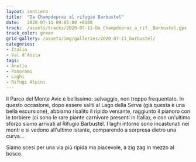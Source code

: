 ```yaml
---
layout: sentiero
title:  "Da Champdepraz al rifugio Barbustel"
date:   2020-07-11 09:05:00 +0100
track:  /assets/tracks/2020-07-11-Da_Champdepraz_a_rif._Barbustel.gpx
track_color: green
grid-gallery: /assets/img/galleries/2020-07-11_barbustel/
categories:
- Italia
- Val d'Aosta
tags:
- Anello
- Panorami
- Laghi
- Rifugi Alpini
---
```


Il Parco del Monte Avic è bellissimo: selvaggio, non troppo frequentato. In questo occasione, dopo essere saliti al Lago della Serva (già questa è una bella escursione), abbiamo risalito il ripido versante, raggiunto il pianoro con le torbiere (ci sono le rare piante carnivore presenti in Italia), e con un'ultimo sforzo siamo arrivati al Rifugio Barbustel. 
I laghi intorno sono incastonati nei monti e si vedono all'ultimo istante, comparendo a sorpresa dietro una curva...  

Siamo scesi per una via più ripida ma piacevole, a zig zag in mezzo al bosco. 